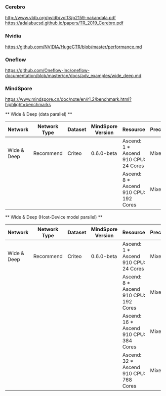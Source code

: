 ### Cerebro
http://www.vldb.org/pvldb/vol13/p2159-nakandala.pdf
https://adalabucsd.github.io/papers/TR_2019_Cerebro.pdf

### Nvidia
https://github.com/NVIDIA/HugeCTR/blob/master/performance.md

### Oneflow
https://github.com/Oneflow-Inc/oneflow-documentation/blob/master/cn/docs/adv_examples/wide_deep.md

### MindSpore
https://www.mindspore.cn/doc/note/en/r1.2/benchmark.html?highlight=benchmarks

** Wide & Deep (data parallel) **

| Network     | Network Type | Dataset | MindSpore Version | Resource                              | Precision | Batch Size | Throughput          | Speedup |
| ----------- | ------------ | ------- | ----------------- | ------------------------------------- | --------- | ---------- | ------------------- | ------- |
| Wide & Deep | Recommend    | Criteo  | 0.6.0-beta        | Ascend: 1 * Ascend 910 CPU: 24 Cores  | Mixed     | 16000      | 796892 samples/sec  | -       |
|             |              |         |                   | Ascend: 8 * Ascend 910 CPU: 192 Cores | Mixed     | 16000*8    | 4872849 samples/sec | `0.76`  |

** Wide & Deep (Host-Device model parallel) **

| Network     | Network Type | Dataset | MindSpore Version | Resource                               | Precision | Batch Size | Throughput         | Speedup |
| ----------- | ------------ | ------- | ----------------- | -------------------------------------- | --------- | ---------- | ------------------ | ------- |
| Wide & Deep | Recommend    | Criteo  | 0.6.0-beta        | Ascend: 1 * Ascend 910 CPU: 24 Cores   | Mixed     | 1000       | 68715 samples/sec  | -       |
|             |              |         |                   | Ascend: 8 * Ascend 910 CPU: 192 Cores  | Mixed     | 8000*8     | 283830 samples/sec | 0.51    |
|             |              |         |                   | Ascend: 16 * Ascend 910 CPU: 384 Cores | Mixed     | 8000*16    | 377848 samples/sec | 0.34    |
|             |              |         |                   | Ascend: 32 * Ascend 910 CPU: 768 Cores | Mixed     | 8000*32    | 433423 samples/sec | 0.20    |

